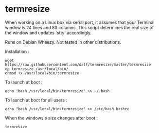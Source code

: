 termresize
==========

When working on a Linux box via serial port, it assumes that your Terminal window is 24 lines and 80 columns.
This script determines the real size of the window and updates 'stty' accordingly.

Runs on Debian Wheezy. Not tested in other distributions.

Installation :

    wget https://raw.githubusercontent.com/daff/termresize/master/termresize
    cp termresize /usr/local/bin/
    chmod +x /usr/local/bin/termresize

To launch at boot :

    echo "bash /usr/local/bin/termresize" >> ~/.bash

To launch at boot for all users :

    echo "bash /usr/local/bin/termresize" >> /etc/bash.bashrc

When the windows's size changes after boot :

    termresize

